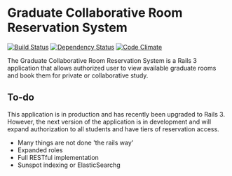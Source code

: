 # Graduate Collaborative Room Reservation System

[![Build Status](http://jenkins1.bobst.nyu.edu/job/Room%20Reservation%20Production/badge/icon)](http://jenkins1.bobst.nyu.edu/job/Room%20Reservation%20Production/)
[![Dependency Status](https://gemnasium.com/NYULibraries/room_reservation.png)](https://gemnasium.com/NYULibraries/room_reservation)
[![Code Climate](https://codeclimate.com/github/NYULibraries/room_reservation.png)](https://codeclimate.com/github/NYULibraries/room_reservation)

The Graduate Collaborative Room Reservation System is a Rails 3 application that allows authorized user to view available graduate rooms and book them for private or collaborative study.

## To-do

This application is in production and has recently been upgraded to Rails 3. However, the next version of the application is in development and will expand authorization to all students and have tiers of reservation access.

* Many things are not done 'the rails way'
* Expanded roles
* Full RESTful implementation
* Sunspot indexing or ElasticSearchg